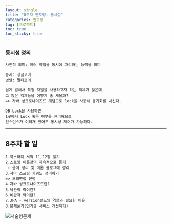```yaml
---
layout: single
title: "8주차 멘토링: 동시성"
categories: 멘토링
tag: [프로젝트]
toc: true
toc_sticky: true 
---
```


### 동시성 정의
```
사전적 의미: 여러 작업을 동시에 처리하는 능력을 의미

동시: 싱글코어
병렬: 멀티코어

쉽게 말해서 특정 자원을 사용하고자 하는 객체가 많은데
그 많은 객체들을 어떻게 줄 세울까?
=> 자바 싱크로나이즈드 개념으로 lock을 사용해 동기화를 시킨다.

DB Lock을 사용하면 
1곳에서 Lock 획득 여부를 관리하므로
인스턴스가 여러개 있어도 동시성 제어가 가능하다.
```

---
## 8주차 할 일
```
1.북스터디 서적 11,12장 읽기
2.스프링 이론강의 지속적으로 듣기
 - 용어 정리 및 이론 블로그에 정리
3.자바 스프링 키워드 정리하기
=> 모의면접 진행
4.자바 싱크로나이즈드란?
5.낙관적 락이란?
6.비관적 락이란?
7.JPA - version필드의 역할과 필요한 이유
8.문제풀기(인기글 서비스 개선하기)
```
![서술형문제](https://sdusk0731.github.io/assets/images/20250112_001_m/서술형문제.png)
